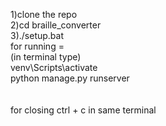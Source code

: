 1)clone the repo <br>
2)cd braille_converter <br>
3)./setup.bat<br>
for running = <br>
(in terminal type)<br>
venv\Scripts\activate <br>
python manage.py runserver <br>
<br>
<br>
for closing ctrl + c in same terminal
